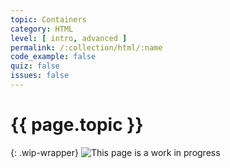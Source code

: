 ```yaml
---
topic: Containers
category: HTML
level: [ intro, advanced ]
permalink: /:collection/html/:name
code_example: false
quiz: false
issues: false
---
```


# {{ page.topic }}

{: .wip-wrapper}
![This page is a work in progress](https://media.giphy.com/media/SwP1HunIXetehTvy43/giphy.gif)
